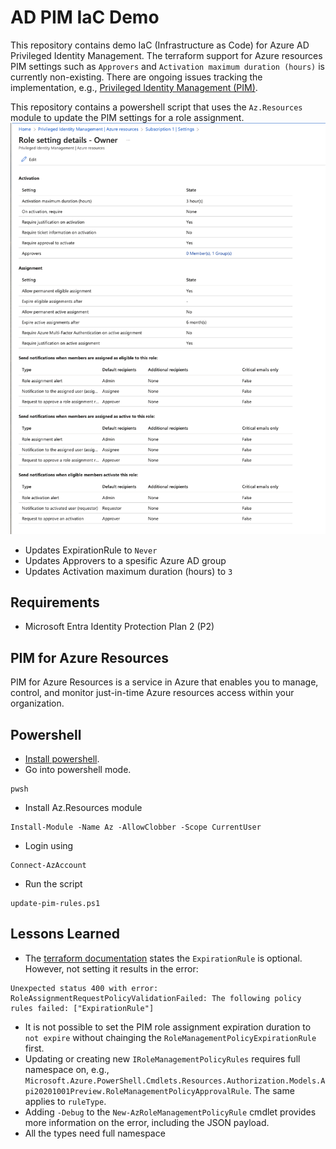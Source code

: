 # AD PIM IaC Demo

This repository contains demo IaC (Infrastructure as Code) for Azure AD Privileged Identity Management. The terraform support for Azure resources PIM settings such as `Approvers` and `Activation maximum duration (hours)` is currently non-existing. There are ongoing issues tracking the implementation, e.g., [Privileged Identity Management (PIM)](https://github.com/hashicorp/terraform-provider-azuread/issues/68).

This repository contains a powershell script that uses the `Az.Resources` module to update the PIM settings for a role assignment.
 ![PIM](./img/pim-settings.png)

 - Updates ExpirationRule to `Never`
 - Updates Approvers to a spesific Azure AD group
 - Updates Activation maximum duration (hours) to `3`

## Requirements

- Microsoft Entra Identity Protection Plan 2 (P2)

## PIM for Azure Resources

PIM for Azure Resources is a service in Azure that enables you to manage, control, and monitor just-in-time Azure resources access within your organization.

## Powershell

- [Install powershell](https://learn.microsoft.com/en-us/powershell/scripting/install/installing-powershell?view=powershell-7.4).
- Go into powershell mode.

```
pwsh
```

- Install Az.Resources module

```
Install-Module -Name Az -AllowClobber -Scope CurrentUser
```

- Login using

```
Connect-AzAccount
```

- Run the script

```
update-pim-rules.ps1
```

## Lessons Learned

- The [terraform documentation](https://registry.terraform.io/providers/hashicorp/azurerm/latest/docs/resources/pim_eligible_role_assignment#schedule) states the `ExpirationRule` is optional. However, not setting it results in the error:

```
Unexpected status 400 with error: RoleAssignmentRequestPolicyValidationFailed: The following policy rules failed: ["ExpirationRule"]
```

- It is not possible to set the PIM role assignment expiration duration to `not expire` without chainging the `RoleManagementPolicyExpirationRule` first.
- Updating or creating new `IRoleManagementPolicyRules` requires full namespace on, e.g., `Microsoft.Azure.PowerShell.Cmdlets.Resources.Authorization.Models.Api20201001Preview.RoleManagementPolicyApprovalRule`. The same applies to `ruleType`.
- Adding `-Debug` to the `New-AzRoleManagementPolicyRule` cmdlet provides more information on the error, including the JSON payload.
- All the types need full namespace
